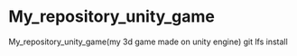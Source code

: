 # My_repository_unity_game
My_repository_unity_game(my 3d game made on unity engine)
git lfs install
